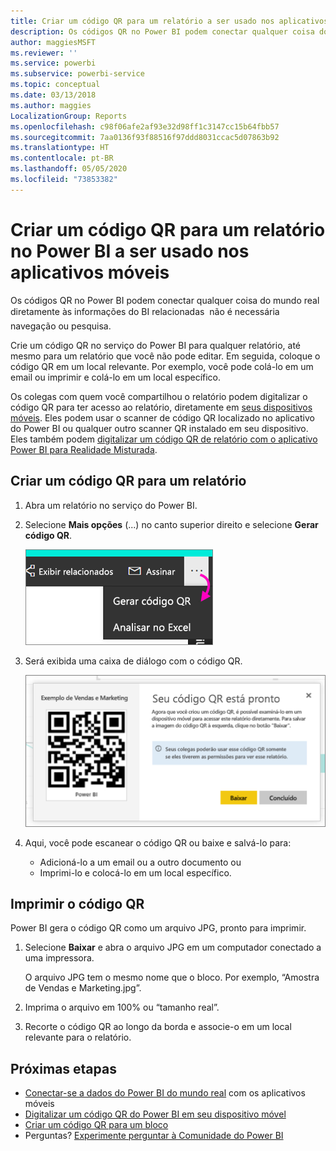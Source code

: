 ```yaml
---
title: Criar um código QR para um relatório a ser usado nos aplicativos móveis do Power BI
description: Os códigos QR no Power BI podem conectar qualquer coisa do mundo real diretamente às informações do BI relacionadas no aplicativo móvel Power BI, não sendo necessária pesquisa.
author: maggiesMSFT
ms.reviewer: ''
ms.service: powerbi
ms.subservice: powerbi-service
ms.topic: conceptual
ms.date: 03/13/2018
ms.author: maggies
LocalizationGroup: Reports
ms.openlocfilehash: c98f06afe2af93e32d98ff1c3147cc15b64fbb57
ms.sourcegitcommit: 7aa0136f93f88516f97ddd8031ccac5d07863b92
ms.translationtype: HT
ms.contentlocale: pt-BR
ms.lasthandoff: 05/05/2020
ms.locfileid: "73853382"
---
```

# <a name="create-a-qr-code-for-a-report-in-power-bi-to-use-in-the-mobile-apps"></a>Criar um código QR para um relatório no Power BI a ser usado nos aplicativos móveis
Os códigos QR no Power BI podem conectar qualquer coisa do mundo real diretamente às informações do BI relacionadas &#151; não é necessária navegação ou pesquisa.

Crie um código QR no serviço do Power BI para qualquer relatório, até mesmo para um relatório que você não pode editar. Em seguida, coloque o código QR em um local relevante. Por exemplo, você pode colá-lo em um email ou imprimir e colá-lo em um local específico. 

Os colegas com quem você compartilhou o relatório podem digitalizar o código QR para ter acesso ao relatório, diretamente em [seus dispositivos móveis](consumer/mobile/mobile-apps-qr-code.md). Eles podem usar o scanner de código QR localizado no aplicativo do Power BI ou qualquer outro scanner QR instalado em seu dispositivo. Eles também podem [digitalizar um código QR de relatório com o aplicativo Power BI para Realidade Misturada](consumer/mobile/mobile-mixed-reality-app.md#scan-a-report-qr-code-in-holographic-view).

## <a name="create-a-qr-code-for-a-report"></a>Criar um código QR para um relatório
1. Abra um relatório no serviço do Power BI.
2. Selecione **Mais opções** (...) no canto superior direito e selecione **Gerar código QR**. 
   
    ![](media/service-create-qr-code-for-report/power-bi-create-qr-code-report.png)
3. Será exibida uma caixa de diálogo com o código QR. 
   
    ![](media/service-create-qr-code-for-report/powerbi_report_qrcode.png)
4. Aqui, você pode escanear o código QR ou baixe e salvá-lo para: 
   
   * Adicioná-lo a um email ou a outro documento ou 
   * Imprimi-lo e colocá-lo em um local específico. 

## <a name="print-the-qr-code"></a>Imprimir o código QR
Power BI gera o código QR como um arquivo JPG, pronto para imprimir. 

1. Selecione **Baixar** e abra o arquivo JPG em um computador conectado a uma impressora.  
   
   O arquivo JPG tem o mesmo nome que o bloco. Por exemplo, “Amostra de Vendas e Marketing.jpg”.
   
1. Imprima o arquivo em 100% ou “tamanho real”.  
2. Recorte o código QR ao longo da borda e associe-o em um local relevante para o relatório. 

## <a name="next-steps"></a>Próximas etapas
* [Conectar-se a dados do Power BI do mundo real](consumer/mobile/mobile-apps-data-in-real-world-context.md) com os aplicativos móveis
* [Digitalizar um código QR do Power BI em seu dispositivo móvel](consumer/mobile/mobile-apps-qr-code.md)
* [Criar um código QR para um bloco](service-create-qr-code-for-tile.md)
* Perguntas? [Experimente perguntar à Comunidade do Power BI](https://community.powerbi.com/)

